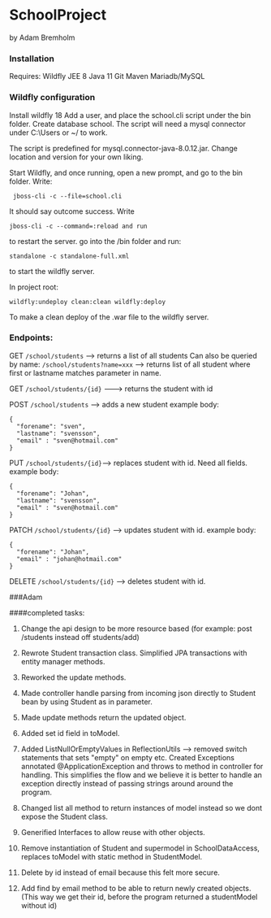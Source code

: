 # SchoolProject
by Adam Bremholm

### Installation

Requires:
Wildfly
JEE 8
Java 11
Git
Maven
Mariadb/MySQL

### Wildfly configuration
Install wildfly 18
Add a user, and place the school.cli script under the bin folder.
Create database school. The script will need a mysql connector under C:\Users or ~/ to work.

The script is predefined for mysql.connector-java-8.0.12.jar. Change location and version for your own liking.

Start Wildfly, and once running, open a new prompt, and go to the bin folder.
Write:
```
 jboss-cli -c --file=school.cli
```
It should say outcome success. Write 
```
jboss-cli -c --command=:reload and run
```
to restart the server.
go into the /bin folder and run:

```
standalone -c standalone-full.xml
```
to start the wildfly server.

In project root:

```
wildfly:undeploy clean:clean wildfly:deploy
```
To make a clean deploy of the .war file to the wildfly server.

### Endpoints:

GET ```/school/students``` --> returns a list of all students
Can also be queried by name: ```/school/students?name=xxx``` --> returns list of all student where first or lastname matches parameter in name.

GET ```/school/students/{id}``` ---> returns the student with id



POST ```/school/students``` --> adds a new student
example body:
```
{
  "forename": "sven",
  "lastname": "svensson",
  "email" : "sven@hotmail.com"
}
```

PUT ```/school/students/{id}```--> replaces student with id. Need all fields.
example body:
```
{
  "forename": "Johan",
  "lastname": "svensson",
  "email" : "sven@hotmail.com"
}
```

PATCH ```/school/students/{id}``` --> updates student with id.
example body:
```
{
  "forename": "Johan",
  "email" : "johan@hotmail.com"
}
```

DELETE ```/school/students/{id}``` --> deletes student with id.

###Adam 

####completed tasks:

1. Change the api design to be more resource based (for example: post /students instead off students/add)

2. Rewrote Student transaction class. Simplified JPA transactions with entity manager methods.

3. Reworked the update methods.

4. Made controller handle parsing from incoming json directly to Student bean by using Student as in parameter. 

5. Made update methods return the updated object.

6. Added set id field in toModel. 

7. Added ListNullOrEmptyValues in ReflectionUtils --> removed switch statements that sets "empty" on empty etc. Created Exceptions annotated @ApplicationException and throws to method in controller for handling. This simplifies the flow and we believe it is better to 
handle an exception directly instead of passing strings around around the program. 

8. Changed list all method to return instances of model instead so we dont expose the Student class. 

9. Generified Interfaces to allow reuse with other objects.

10. Remove instantiation of Student and supermodel in SchoolDataAccess, replaces toModel with static method in StudentModel.

11. Delete by id instead of email because this felt more secure.

12. Add find by email method to be able to return newly created objects. (This way we get their id, before the program returned a studentModel without id)








